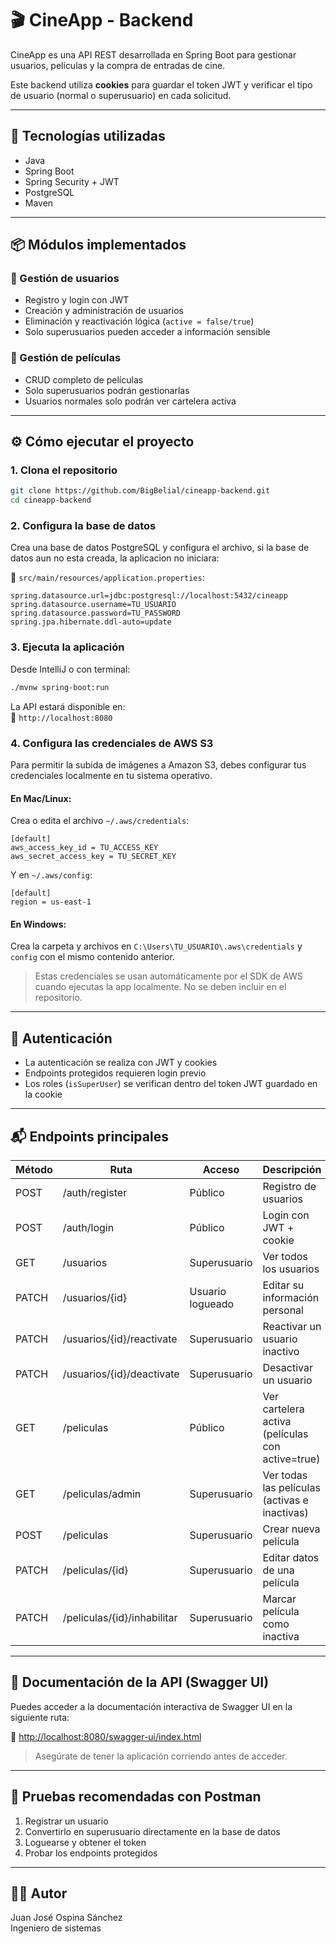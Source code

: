 # 🎬 CineApp - Backend

CineApp es una API REST desarrollada en Spring Boot para gestionar usuarios, películas y la compra de entradas de cine.

Este backend utiliza **cookies** para guardar el token JWT y verificar el tipo de usuario (normal o superusuario) en cada solicitud.

---

## 🚀 Tecnologías utilizadas

- Java 
- Spring Boot 
- Spring Security + JWT
- PostgreSQL
- Maven

---

## 📦 Módulos implementados

### 👤 Gestión de usuarios

- Registro y login con JWT
- Creación y administración de usuarios
- Eliminación y reactivación lógica (`active = false/true`)
- Solo superusuarios pueden acceder a información sensible

### 🎥 Gestión de películas

- CRUD completo de películas
- Solo superusuarios podrán gestionarlas
- Usuarios normales solo podrán ver cartelera activa

---

## ⚙️ Cómo ejecutar el proyecto

### 1. Clona el repositorio

```bash
git clone https://github.com/BigBelial/cineapp-backend.git
cd cineapp-backend
```

### 2. Configura la base de datos

Crea una base de datos PostgreSQL y configura el archivo, si la base de datos aun no esta creada, la aplicacion no iniciara:

📄 `src/main/resources/application.properties`:

```properties
spring.datasource.url=jdbc:postgresql://localhost:5432/cineapp
spring.datasource.username=TU_USUARIO
spring.datasource.password=TU_PASSWORD
spring.jpa.hibernate.ddl-auto=update
```

### 3. Ejecuta la aplicación

Desde IntelliJ o con terminal:

```bash
./mvnw spring-boot:run
```

La API estará disponible en:  
📍 `http://localhost:8080`

### 4. Configura las credenciales de AWS S3

Para permitir la subida de imágenes a Amazon S3, debes configurar tus credenciales localmente en tu sistema operativo.

#### En Mac/Linux:
Crea o edita el archivo `~/.aws/credentials`:

```
[default]
aws_access_key_id = TU_ACCESS_KEY
aws_secret_access_key = TU_SECRET_KEY
```

Y en `~/.aws/config`:

```
[default]
region = us-east-1
```

#### En Windows:
Crea la carpeta y archivos en `C:\Users\TU_USUARIO\.aws\credentials` y `config` con el mismo contenido anterior.

> Estas credenciales se usan automáticamente por el SDK de AWS cuando ejecutas la app localmente. No se deben incluir en el repositorio.

---

## 🔐 Autenticación

- La autenticación se realiza con JWT y cookies
- Endpoints protegidos requieren login previo
- Los roles (`isSuperUser`) se verifican dentro del token JWT guardado en la cookie

---

## 📬 Endpoints principales

| Método | Ruta                             | Acceso           | Descripción                                         |
|--------|----------------------------------|------------------|-----------------------------------------------------|
| POST   | /auth/register                   | Público          | Registro de usuarios                                |
| POST   | /auth/login                      | Público          | Login con JWT + cookie                              |
| GET    | /usuarios                        | Superusuario     | Ver todos los usuarios                              |
| PATCH  | /usuarios/{id}                   | Usuario logueado | Editar su información personal                      |
| PATCH  | /usuarios/{id}/reactivate        | Superusuario     | Reactivar un usuario inactivo                       |
| PATCH  | /usuarios/{id}/deactivate        | Superusuario     | Desactivar un usuario                               |
| GET    | /peliculas                       | Público          | Ver cartelera activa (películas con active=true)    |
| GET    | /peliculas/admin                 | Superusuario     | Ver todas las películas (activas e inactivas)       |
| POST   | /peliculas                       | Superusuario     | Crear nueva película                                |
| PATCH  | /peliculas/{id}                  | Superusuario     | Editar datos de una película                        |
| PATCH  | /peliculas/{id}/inhabilitar      | Superusuario     | Marcar película como inactiva                       |

---

## 📘 Documentación de la API (Swagger UI)

Puedes acceder a la documentación interactiva de Swagger UI en la siguiente ruta:

🔗 [http://localhost:8080/swagger-ui/index.html](http://localhost:8080/swagger-ui/index.html)

> Asegúrate de tener la aplicación corriendo antes de acceder.


---

## 🧪 Pruebas recomendadas con Postman

1. Registrar un usuario
2. Convertirlo en superusuario directamente en la base de datos
3. Loguearse y obtener el token
4. Probar los endpoints protegidos

---

## 👨‍💻 Autor

Juan José Ospina Sánchez  
Ingeniero de sistemas
